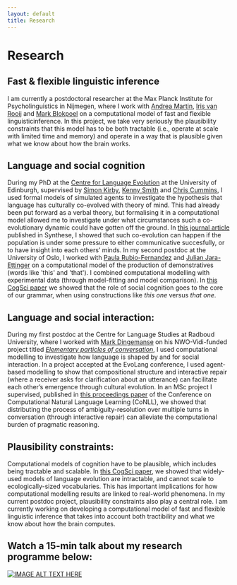 ```yaml
---
layout: default
title: Research
---
```


# Research

## Fast & flexible linguistic inference

I am currently a postdoctoral researcher at the Max Planck Institute for Psycholinguistics in Nijmegen, where I work with [Andrea Martin](https://sites.google.com/site/aemn1011/home), [Iris van Rooij](https://irisvanrooijcogsci.com/) and [Mark Blokpoel](https://markblokpoel.com/) on a computational model of fast and flexible linguisticinference. In this project, we take very seriously the plausibility constraints that this model has to be both tractable (i.e., operate at scale with limited time and memory) and operate in a way that is plausible given what we know about how the brain works.	


## Language and social cognition

During my PhD at the [Centre for Language Evolution](http://www.lel.ed.ac.uk/cle/) at the University of Edinburgh, supervised by  [Simon Kirby](http://www.lel.ed.ac.uk/~simon/), [Kenny Smith](http://www.lel.ed.ac.uk/~kenny/) and [Chris Cummins](http://www.crcummins.com/), I used formal models of simulated agents to investigate the hypothesis that language has culturally co-evolved with theory of mind. This had already been put forward as a verbal theory, but formalising it in a computational model allowed me to investigate under what circumstances such a co-evolutionary dynamic could have gotten off the ground. In [this journal article](https://link.springer.com/article/10.1007/s11229-020-02798-7) published in Synthese, I showed that such co-evolution can happen if the population is under some pressure to either communicative succesfully, or to have insight into each others’ minds. In my second postdoc at the University of Oslo, I worked with [Paula Rubio-Fernandez](https://www.hf.uio.no/ifikk/english/people/aca/philosophy/temporary/paulorf/) and  [Julian Jara-Ettinger](https://psychology.yale.edu/people/julian-jara-ettinger) on a computational model of the production of demonstratives (words like 'this' and 'that'). I combined computational modelling with experimental data (through model-fitting and model comparison). In [this CogSci paper](https://escholarship.org/uc/item/91x62554) we showed that the role of social cognition goes to the core of our grammar, when using constructions like <i>this one</i> versus <i>that one</i>.
	
	
## Language and social interaction:
During my first postdoc at the Centre for Language Studies at Radboud University, where I worked with [Mark Dingemanse](https://markdingemanse.net/) on his NWO-Vidi-funded project titled [*Elementary particles of conversation*](https://markdingemanse.net/elpaco/),  I used computational modelling to investigate how language is shaped by and for social interaction. In a project accepted at the EvoLang conference, I used agent-based modelling to show that compositional structure and interactive repair (where a receiver asks for clarification about an utterance) can facilitate each other’s emergence through cultural evolution. In an MSc project I supervised, published in [this proceedings paper](https://aclanthology.org/2020.conll-1.14/) of the Conference on Computational Natural Language Learning (CoNLL), we showed that distributing the process of ambiguity-resolution over multiple turns in conversation (through interactive repair) can alleviate the computational burden of pragmatic reasoning.
	
	
## Plausibility constraints:
Computational models of cognition have to be plausible, which includes being tractable and scalable. In [this CogSci paper](https://escholarship.org/uc/item/021734q4), we showed that widely-used models of language evolution are intractable, and cannot scale to ecologically-sized vocabularies. This has important implications for how computational modelling results are linked to real-world phenomena. In my current postdoc project, plausibility constraints also play a central role. I am currently working on developing a computational model of fast and flexible linguistic inference that takes into account both tractibility and what we know about how the brain computes.
	
## Watch a 15-min talk about my research programme below:
[![IMAGE ALT TEXT HERE](https://img.youtube.com/vi/uIbiJvzXu48/0.jpg)](https://www.youtube.com/watch?v=uIbiJvzXu48)
